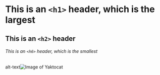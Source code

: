 # This is an `<h1>` header, which is the largest

## This is an `<h2>` header

###### This is an `<h6>` header, which is the smallest
alt-text![Image of Yaktocat](https://octodex.github.com/images/yaktocat.png)
